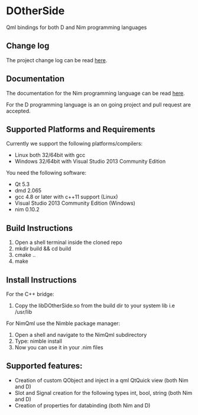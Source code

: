 # DOtherSide
Qml bindings for both D and Nim programming languages

## Change log
The project change log can be read [here](./CHANGELOG.md).

## Documentation
The documentation for the Nim programming language can be
read [here](http://filcuc.github.io/DOtherSide/ "").

For the D programming language is an on going project
and pull request are accepted.

## Supported Platforms and Requirements
Currently we support the following platforms/compilers:
- Linux both 32/64bit with gcc
- Windows 32/64bit with Visual Studio 2013 Community Edition 

You need the following software:
* Qt 5.3
* dmd 2.065
* gcc 4.8 or later with c++11 support (Linux)
* Visual Studio 2013 Community Edition (Windows)
* nim 0.10.2

## Build Instructions
1. Open a shell terminal inside the cloned repo
2. mkdir build && cd build
3. cmake ..
4. make

## Install Instructions
For the C++ bridge:

1. Copy the libDOtherSide.so from the build dir to your system lib i.e /usr/lib

For NimQml use the Nimble package manager:

1. Open a shell and navigate to the NimQml subdirectory
2. Type: nimble install
3. Now you can use it in your .nim files

## Supported features:
* Creation of custom QObject and inject in a qml QtQuick view (both Nim and D)
* Slot and Signal creation for the following types int, bool, string (both Nim and D)
* Creation of properties for databinding (both Nim and D)




